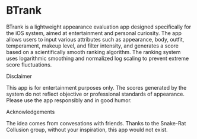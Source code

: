 # BTrank

BTrank is a lightweight appearance evaluation app designed specifically for the iOS system, aimed at entertainment and personal curiosity. The app allows users to input various attributes such as appearance, body, outfit, temperament, makeup level, and filter intensity, and generates a score based on a scientifically smooth ranking algorithm. The ranking system uses logarithmic smoothing and normalized log scaling to prevent extreme score fluctuations. 

Disclaimer

This app is for entertainment purposes only. The scores generated by the system do not reflect objective or professional standards of appearance. Please use the app responsibly and in good humor.

Acknowledgements

The idea comes from convesations with friends. Thanks to the Snake-Rat Collusion group, without your inspiration, this app would not exist.
